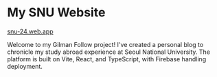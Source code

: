# My SNU Website

[snu-24.web.app](https://snu-24.web.app/)

Welcome to my Gilman Follow project! I've created a personal blog to chronicle my study abroad experience at Seoul National University. The platform is built on Vite, React, and TypeScript, with Firebase handling deployment.


